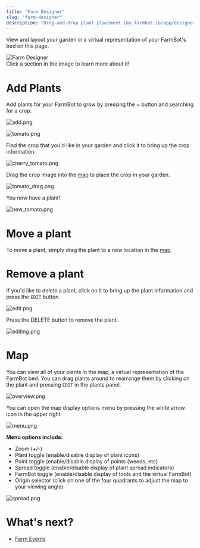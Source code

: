 ```yaml
---
title: "Farm Designer"
slug: "farm-designer"
description: "Drag-and-drop plant placement [my.farmbot.io/app/designer](http://my.farmbot.io/app/designer)"
---
```


View and layout your garden in a virtual representation of your FarmBot's bed on this page.

<div class="nav-image">
  <img class="nav-image" src="_images/overview_02.png" alt="Farm Designer" />
  <a href="https://software.farmbot.io/docs/farm-designer#add-plants" style="top: 12%; left: 0%; width: 30.75%; height: 87%;"></a>
  <a href="https://software.farmbot.io/docs/farm-designer#map" style="top: 12%; left: 30.75%; width: 68.5%; height: 87%;"></a>
</div>
<figcaption class="caption">Click a section in the image to learn more about it!</figcaption>



# Add Plants

Add plants for your FarmBot to grow by pressing the <span class="fb-circle-button fb-green">+</span> button and searching for a crop.

![add.png](_images/add.png)



![tomato.png](_images/tomato.png)

Find the crop that you'd like in your garden and click it to bring up the crop information.

![cherry_tomato.png](_images/cherry_tomato.png)

Drag the crop image into the [map](#map) to place the crop in your garden.

![tomato_drag.png](_images/tomato_drag.png)

You now have a plant!

![new_tomato.png](_images/new_tomato.png)



# Move a plant

To move a plant, simply drag the plant to a new location in the [map](#map).

# Remove a plant

If you'd like to delete a plant, click on it to bring up the plant information and press the `EDIT` button.

![edit.png](_images/edit.png)

Press the <span class="fb-button fb-red">DELETE</span> button to remove the plant.

![editing.png](_images/editing.png)



# Map

You can view all of your plants in the map, a virtual representation of the FarmBot bed. You can drag plants around to rearrange them by clicking on the plant and pressing `EDIT` in the plants panel.

![overview.png](_images/overview.png)

You can open the map display options menu by pressing the white arrow icon in the upper right.

![menu.png](_images/menu.png)

**Menu options include:**
* Zoom (+/-)
* Plant toggle (enable/disable display of plant icons)
* Point toggle (enable/disable display of points (weeds, etc)
* Spread toggle (enable/disable display of plant spread indicators)
* FarmBot toggle (enable/disable display of tools and the virtual FarmBot)
* Origin selector (click on one of the four quadrants to adjust the map to your viewing angle)

![spread.png](_images/spread.png)


# What's next?

 * [Farm Events](farm-events.md)
